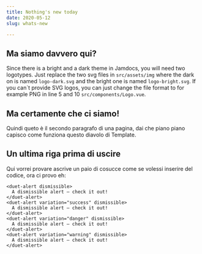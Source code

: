 ```yaml
---
title: Nothing's new today
date: 2020-05-12
slug: whats-new

---
```

## Ma siamo davvero qui?

Since there is a bright and a dark theme in Jamdocs, you will need two logotypes. Just replace the two svg files in `src/assets/img` where the dark on is named `logo-dark.svg` and the bright one is named `logo-bright.svg`. If you can´t provide SVG logos, you can just change the file format to for example PNG in line 5 and 10 `src/components/Logo.vue`.

## Ma certamente che ci siamo!

Quindi queto è il secondo paragrafo di una pagina, dai che piano piano capisco come funziona questo diavolo di Template.

## Un ultima riga prima di uscire

Qui vorrei provare ascrive un paio di cosucce come se volessi inserire del codice, ora ci provo eh:

    <duet-alert dismissible>
      A dismissible alert — check it out!
    </duet-alert>
    <duet-alert variation="success" dismissible>
      A dismissible alert — check it out!
    </duet-alert>
    <duet-alert variation="danger" dismissible>
      A dismissible alert — check it out!
    </duet-alert>
    <duet-alert variation="warning" dismissible>
      A dismissible alert — check it out!
    </duet-alert>